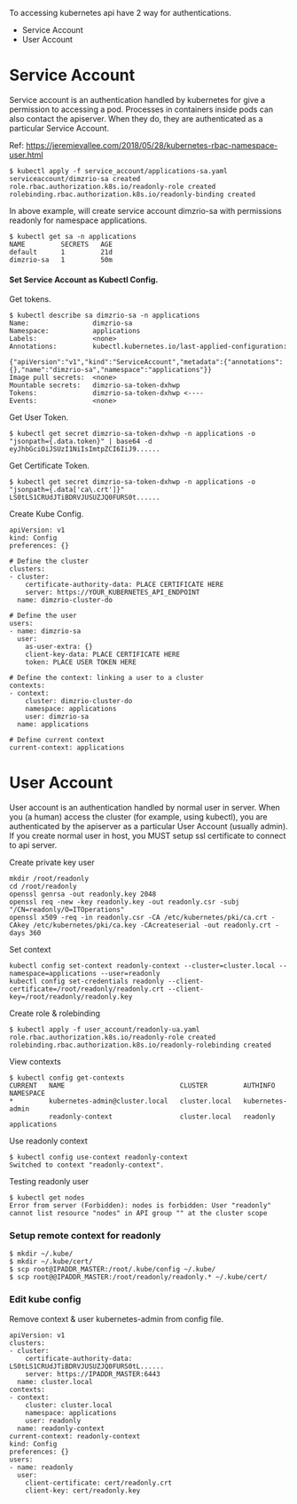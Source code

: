 To accessing kubernetes api have 2 way for authentications.
- Service Account
- User Account

# Service Account #
Service account is an authentication handled by kubernetes for give a permission to accessing a pod.
Processes in containers inside pods can also contact the apiserver. When they do, they are authenticated as a particular Service Account. 

Ref:
https://jeremievallee.com/2018/05/28/kubernetes-rbac-namespace-user.html

~~~~
$ kubectl apply -f service_account/applications-sa.yaml
serviceaccount/dimzrio-sa created
role.rbac.authorization.k8s.io/readonly-role created
rolebinding.rbac.authorization.k8s.io/readonly-binding created
~~~~

In above example, will create service account dimzrio-sa with permissions readonly for namespace applications.

~~~~
$ kubectl get sa -n applications
NAME         SECRETS   AGE
default      1         21d
dimzrio-sa   1         50m
~~~~

#### Set Service Account as Kubectl Config.

Get tokens.
~~~~
$ kubectl describe sa dimzrio-sa -n applications
Name:                dimzrio-sa
Namespace:           applications
Labels:              <none>
Annotations:         kubectl.kubernetes.io/last-applied-configuration:
                       {"apiVersion":"v1","kind":"ServiceAccount","metadata":{"annotations":{},"name":"dimzrio-sa","namespace":"applications"}}
Image pull secrets:  <none>
Mountable secrets:   dimzrio-sa-token-dxhwp 
Tokens:              dimzrio-sa-token-dxhwp <----
Events:              <none>
~~~~

Get User Token.
~~~~
$ kubectl get secret dimzrio-sa-token-dxhwp -n applications -o "jsonpath={.data.token}" | base64 -d
eyJhbGciOiJSUzI1NiIsImtpZCI6IiJ9......
~~~~

Get Certificate Token.
~~~~
$ kubectl get secret dimzrio-sa-token-dxhwp -n applications -o "jsonpath={.data['ca\.crt']}"
LS0tLS1CRUdJTiBDRVJUSUZJQ0FURS0t......
~~~~

Create Kube Config.
~~~~
apiVersion: v1
kind: Config
preferences: {}

# Define the cluster
clusters:
- cluster:
    certificate-authority-data: PLACE CERTIFICATE HERE
    server: https://YOUR_KUBERNETES_API_ENDPOINT
  name: dimzrio-cluster-do

# Define the user
users:
- name: dimzrio-sa
  user:
    as-user-extra: {}
    client-key-data: PLACE CERTIFICATE HERE
    token: PLACE USER TOKEN HERE

# Define the context: linking a user to a cluster
contexts:
- context:
    cluster: dimzrio-cluster-do
    namespace: applications
    user: dimzrio-sa
  name: applications

# Define current context
current-context: applications
~~~~

# User Account #
User account is an authentication handled by normal user in server. When you (a human) access the cluster (for example, using kubectl), you are authenticated by the apiserver as a particular User Account (usually admin). If you create normal user in host, you MUST setup ssl certificate to connect to api server.

Create private key user
~~~~
mkdir /root/readonly
cd /root/readonly
openssl genrsa -out readonly.key 2048
openssl req -new -key readonly.key -out readonly.csr -subj "/CN=readonly/O=ITOperations"
openssl x509 -req -in readonly.csr -CA /etc/kubernetes/pki/ca.crt -CAkey /etc/kubernetes/pki/ca.key -CAcreateserial -out readonly.crt -days 360
~~~~

Set context
~~~~
kubectl config set-context readonly-context --cluster=cluster.local --namespace=applications --user=readonly
kubectl config set-credentials readonly --client-certificate=/root/readonly/readonly.crt --client-key=/root/readonly/readonly.key
~~~~

Create role & rolebinding
~~~~
$ kubectl apply -f user_account/readonly-ua.yaml
role.rbac.authorization.k8s.io/readonly-role created
rolebinding.rbac.authorization.k8s.io/readonly-rolebinding created
~~~~

View contexts
~~~~
$ kubectl config get-contexts
CURRENT   NAME                             CLUSTER         AUTHINFO           NAMESPACE
*         kubernetes-admin@cluster.local   cluster.local   kubernetes-admin   
          readonly-context                 cluster.local   readonly           applications
~~~~

Use readonly context
~~~~
$ kubectl config use-context readonly-context
Switched to context "readonly-context".
~~~~

Testing readonly user
~~~~
$ kubectl get nodes
Error from server (Forbidden): nodes is forbidden: User "readonly" cannot list resource "nodes" in API group "" at the cluster scope
~~~~

### Setup remote context for readonly ###
~~~~
$ mkdir ~/.kube/
$ mkdir ~/.kube/cert/
$ scp root@IPADDR_MASTER:/root/.kube/config ~/.kube/
$ scp root@@IPADDR_MASTER:/root/readonly/readonly.* ~/.kube/cert/
~~~~

### Edit kube config ###
Remove context & user kubernetes-admin from config file.
~~~~
apiVersion: v1
clusters:
- cluster:
    certificate-authority-data: LS0tLS1CRUdJTiBDRVJUSUZJQ0FURS0tL......
    server: https://IPADDR_MASTER:6443
  name: cluster.local
contexts:
- context:
    cluster: cluster.local
    namespace: applications
    user: readonly
  name: readonly-context
current-context: readonly-context
kind: Config
preferences: {}
users:
- name: readonly
  user:
    client-certificate: cert/readonly.crt
    client-key: cert/readonly.key
~~~~